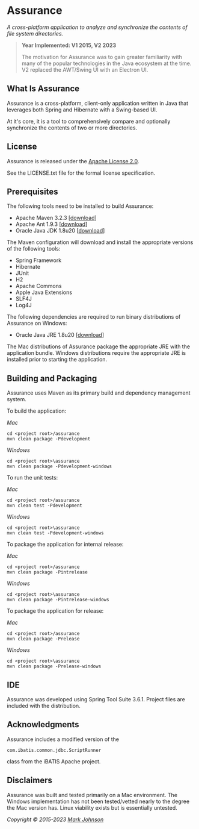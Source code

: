 # Assurance

*A cross-platform application to analyze and synchronize the contents of file system directories.*

> **Year Implemented: V1 2015, V2 2023**
>
> The motivation for Assurance was to gain greater familiarity with many of the popular technologies in the Java ecosystem at the time. V2 replaced the AWT/Swing UI with an Electron UI.

## What Is Assurance

Assurance is a cross-platform, client-only application written in Java that leverages both Spring and Hibernate with a Swing-based UI.

At it's core, it is a tool to comprehensively compare and optionally synchronize the contents of two or more directories.

## License

Assurance is released under the [Apache License 2.0](http://www.apache.org/licenses/LICENSE-2.0).

See the LICENSE.txt file for the formal license specification.

## Prerequisites

The following tools need to be installed to build Assurance:

* Apache Maven 3.2.3 \[[download](https://maven.apache.org/download.cgi)\]
* Apache Ant 1.9.3 \[[download](https://ant.apache.org/bindownload.cgi)\]
* Oracle Java JDK 1.8u20 \[[download](http://www.oracle.com/technetwork/articles/javase/index-jsp-138363.html)\]

The Maven configuration will download and install the appropriate versions of the following tools:

* Spring Framework
* Hibernate
* JUnit
* H2
* Apache Commons
* Apple Java Extensions
* SLF4J
* Log4J

The following dependencies are required to run binary distributions of Assurance on Windows:

* Oracle Java JRE 1.8u20 \[[download](http://www.oracle.com/technetwork/articles/javase/index-jsp-138363.html)\]

The Mac distributions of Assurance package the appropriate JRE with the application bundle.  Windows distributions require the appropriate JRE is installed prior to starting the application.

## Building and Packaging

Assurance uses Maven as its primary build and dependency management system.  

To build the application:

*Mac*	

	cd <project root>/assurance
	mvn clean package -Pdevelopment
	
*Windows*

	cd <project root>\assurance
	mvn clean package -Pdevelopment-windows

To run the unit tests:

*Mac*	

	cd <project root>/assurance
	mvn clean test -Pdevelopment
	
*Windows*

	cd <project root>\assurance
	mvn clean test -Pdevelopment-windows

To package the application for internal release:

*Mac*	

	cd <project root>/assurance
	mvn clean package -Pintrelease
	
*Windows*

	cd <project root>\assurance
	mvn clean package -Pintrelease-windows

To package the application for release:

*Mac*	

	cd <project root>/assurance
	mvn clean package -Prelease
	
*Windows*

	cd <project root>\assurance
	mvn clean package -Prelease-windows
	
## IDE

Assurance was developed using Spring Tool Suite 3.6.1.  Project files are included with the distribution.

## Acknowledgments

Assurance includes a modified version of the 

	com.ibatis.common.jdbc.ScriptRunner 

class from the iBATIS Apache project.

## Disclaimers

Assurance was built and tested primarily on a Mac environment.  The Windows implementation has not been tested/vetted nearly to the degree the Mac version has.  Linux viability exists but is essentially untested.

*Copyright © 2015-2023 [Mark Johnson](http://www.markallenjohnson.com)*
